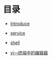 # 目录


- [Introduce](./Introduce.md)

- [service](./service.md)

- [shell](./shell.md)

- [vi—终端中的编辑器](./vi—终端中的编辑器.md)

